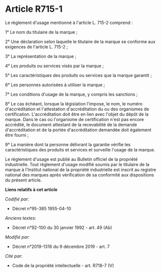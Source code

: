 # Article R715-1

Le règlement d'usage mentionné à l'article L. 715-2 comprend :

1° Le nom du titulaire de la marque ;

2° Une déclaration selon laquelle le titulaire de la marque se conforme aux exigences de l'article L. 715-2 ;

3° La représentation de la marque ;

4° Les produits ou services visés par la marque ;

5° Les caractéristiques des produits ou services que la marque garantit ;

6° Les personnes autorisées à utiliser la marque ;

7° Les conditions d'usage de la marque, y compris les sanctions ;

8° Le cas échéant, lorsque la législation l'impose, le nom, le numéro d'accréditation et l'attestation d'accréditation du ou
des organismes de certification. L'accréditation doit être en lien avec l'objet du dépôt de la marque. Dans le cas où
l'organisme de certification n'est pas encore accrédité, le document attestant de la recevabilité de la demande
d'accréditation et de la portée d'accréditation demandée doit également être fourni ;

9° La manière dont la personne délivrant la garantie vérifie les caractéristiques des produits et services et surveille
l'usage de la marque.

Le règlement d'usage est publié au Bulletin officiel de la propriété industrielle. Tout règlement d'usage modifié soumis par
le titulaire de la marque à l'Institut national de la propriété industrielle est inscrit au registre national des marques
après vérification de sa conformité aux dispositions du présent article.

**Liens relatifs à cet article**

_Codifié par_:

  - Décret n°95-385 1955-04-10

_Anciens textes_:

  - Décret n°92-100 du 30 janvier 1992 - art. 49 (Ab)

_Modifié par_:

  - Décret n°2019-1316 du 9 décembre 2019 - art. 7

_Cité par_:

  - Code de la propriété intellectuelle - art. R718-7 (V)

